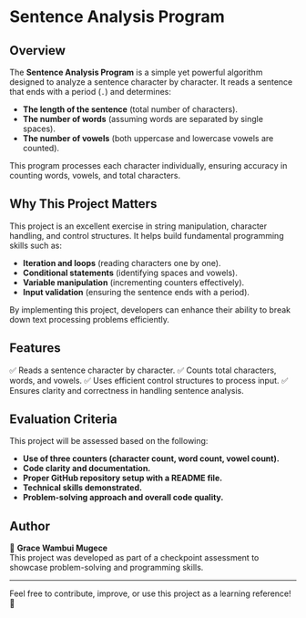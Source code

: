# Sentence Analysis Program

## Overview
The **Sentence Analysis Program** is a simple yet powerful algorithm designed to analyze a sentence character by character. It reads a sentence that ends with a period (`.`) and determines:
- **The length of the sentence** (total number of characters).
- **The number of words** (assuming words are separated by single spaces).
- **The number of vowels** (both uppercase and lowercase vowels are counted).

This program processes each character individually, ensuring accuracy in counting words, vowels, and total characters.

## Why This Project Matters
This project is an excellent exercise in string manipulation, character handling, and control structures. It helps build fundamental programming skills such as:
- **Iteration and loops** (reading characters one by one).
- **Conditional statements** (identifying spaces and vowels).
- **Variable manipulation** (incrementing counters effectively).
- **Input validation** (ensuring the sentence ends with a period).

By implementing this project, developers can enhance their ability to break down text processing problems efficiently.

## Features
✅ Reads a sentence character by character.
✅ Counts total characters, words, and vowels.
✅ Uses efficient control structures to process input.
✅ Ensures clarity and correctness in handling sentence analysis.

## Evaluation Criteria
This project will be assessed based on the following:
- **Use of three counters (character count, word count, vowel count).**
- **Code clarity and documentation.**
- **Proper GitHub repository setup with a README file.**
- **Technical skills demonstrated.**
- **Problem-solving approach and overall code quality.**

## Author
📌 **Grace Wambui Mugece**  
This project was developed as part of a checkpoint assessment to showcase problem-solving and programming skills.

---
Feel free to contribute, improve, or use this project as a learning reference! 🚀


